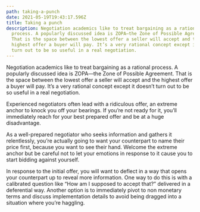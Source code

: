 ```yaml
---
path: taking-a-punch
date: 2021-05-19T19:43:17.596Z
title: Taking a punch
description: Negotiation academics like to treat bargaining as a rational
  process. A popularly discussed idea is ZOPA—the Zone of Possible Agreement.
  That is the space between the lowest offer a seller will accept and the
  highest offer a buyer will pay. It’s a very rational concept except it doesn’t
  turn out to be so useful in a real negotiation.
---
```

Negotiation academics like to treat bargaining as a rational process. A popularly discussed idea is ZOPA—the Zone of Possible Agreement. That is the space between the lowest offer a seller will accept and the highest offer a buyer will pay. It’s a very rational concept except it doesn’t turn out to be so useful in a real negotiation.

Experienced negotiators often lead with a ridiculous offer, an extreme anchor to knock you off your bearings. If you’re not ready for it, you’ll immediately reach for your best prepared offer and be at a huge disadvantage.

As a well-prepared negotiator who seeks information and gathers it relentlessly, you’re actually going to want your counterpart to name their price first, because you want to see their hand. Welcome the extreme anchor but be careful not to let your emotions in response to it cause you to start bidding against yourself.

In response to the initial offer, you will want to deflect in a way that opens your counterpart up to reveal more information. One way to do this is with a calibrated question like “How am I supposed to accept that?” delivered in a deferential way. Another option is to immediately pivot to non monetary terms and discuss implementation details to avoid being dragged into a situation where you’re haggling.